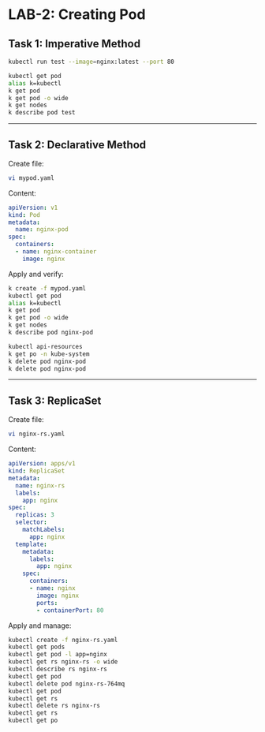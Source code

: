 
# LAB-2: Creating Pod

## Task 1: Imperative Method

```bash
kubectl run test --image=nginx:latest --port 80

kubectl get pod
alias k=kubectl
k get pod
k get pod -o wide
k get nodes
k describe pod test
```

---

## Task 2: Declarative Method

Create file:
```bash
vi mypod.yaml
```

Content:
```yaml
apiVersion: v1
kind: Pod
metadata:
  name: nginx-pod
spec:
  containers:
  - name: nginx-container
    image: nginx
```

Apply and verify:
```bash
k create -f mypod.yaml
kubectl get pod
alias k=kubectl
k get pod
k get pod -o wide
k get nodes
k describe pod nginx-pod

kubectl api-resources
k get po -n kube-system
k delete pod nginx-pod
k delete pod nginx-pod
```

---

## Task 3: ReplicaSet

Create file:
```bash
vi nginx-rs.yaml
```

Content:
```yaml
apiVersion: apps/v1
kind: ReplicaSet
metadata:
  name: nginx-rs
  labels:
    app: nginx
spec:
  replicas: 3
  selector:
    matchLabels:
      app: nginx
  template:
    metadata:
      labels:
        app: nginx
    spec:
      containers:
      - name: nginx
        image: nginx
        ports:
        - containerPort: 80
```

Apply and manage:
```bash
kubectl create -f nginx-rs.yaml
kubectl get pods
kubectl get pod -l app=nginx
kubectl get rs nginx-rs -o wide
kubectl describe rs nginx-rs
kubectl get pod
kubectl delete pod nginx-rs-764mq
kubectl get pod
kubectl get rs
kubectl delete rs nginx-rs
kubectl get rs
kubectl get po
```
